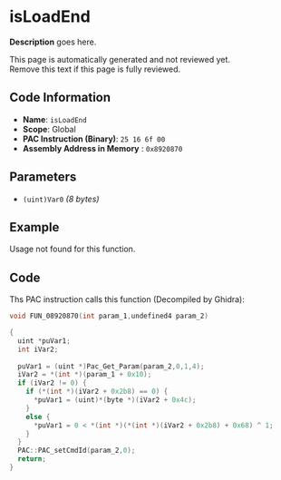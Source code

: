 # isLoadEnd

**Description** goes here.

This page is automatically generated and not reviewed yet.<br>Remove this text if this page is fully reviewed.

## Code Information

- **Name**: `isLoadEnd`
- **Scope**: Global
- **PAC Instruction (Binary)**: `25 16 6f 00`
- **Assembly Address in Memory** : `0x8920870`

## Parameters

- `(uint)Var0` *(8 bytes)*

## Example

Usage not found for this function.

## Code

Ths PAC instruction calls this function (Decompiled by Ghidra):

```c
void FUN_08920870(int param_1,undefined4 param_2)

{
  uint *puVar1;
  int iVar2;
  
  puVar1 = (uint *)Pac_Get_Param(param_2,0,1,4);
  iVar2 = *(int *)(param_1 + 0x10);
  if (iVar2 != 0) {
    if (*(int *)(iVar2 + 0x2b8) == 0) {
      *puVar1 = (uint)*(byte *)(iVar2 + 0x4c);
    }
    else {
      *puVar1 = 0 < *(int *)(*(int *)(iVar2 + 0x2b8) + 0x68) ^ 1;
    }
  }
  PAC::PAC_setCmdId(param_2,0);
  return;
}
```

